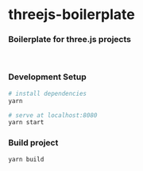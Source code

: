 # threejs-boilerplate
### Boilerplate for three.js projects
<br/>

### Development Setup

```bash
# install dependencies
yarn

# serve at localhost:8080
yarn start
```

### Build project
```
yarn build
```
